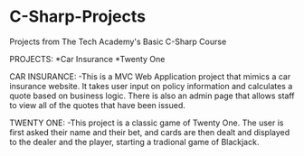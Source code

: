# C-Sharp-Projects
Projects from The Tech Academy's Basic C-Sharp Course

PROJECTS:
*Car Insurance 
*Twenty One

CAR INSURANCE:
-This is a MVC Web Application project that mimics a car insurance website. It takes user input on policy information and calculates a quote based
on business logic. There is also an admin page that allows staff to view all of the quotes that have been issued.

TWENTY ONE:
 -This project is a classic game of Twenty One. The user is first asked their name and their bet, and cards are then dealt and displayed to the 
 dealer and the player, starting a tradional game of Blackjack.
